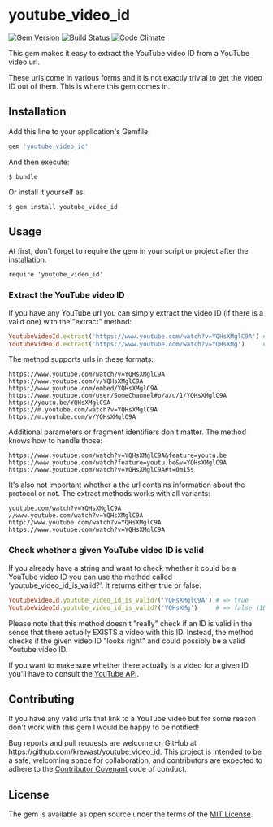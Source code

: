 # youtube_video_id

[![Gem Version](https://badge.fury.io/rb/youtube_video_id.svg)](https://badge.fury.io/rb/youtube_video_id)
[![Build Status](https://travis-ci.org/krewast/youtube_video_id.svg?branch=master)](https://travis-ci.org/krewast/youtube_video_id)
[![Code Climate](https://codeclimate.com/github/krewast/youtube_video_id/badges/gpa.svg)](https://codeclimate.com/github/krewast/youtube_video_id)

This gem makes it easy to extract the YouTube video ID from a YouTube video url.

These urls come in various forms and it is not exactly trivial to get the video ID out of them. This is where this gem comes in.


## Installation

Add this line to your application's Gemfile:

```ruby
gem 'youtube_video_id'
```

And then execute:

    $ bundle

Or install it yourself as:

    $ gem install youtube_video_id


## Usage

At first, don't forget to require the gem in your script or project after the installation.

    require 'youtube_video_id'

### Extract the YouTube video ID

If you have any YouTube url you can simply extract the video ID (if there is a valid one) with the "extract" method:

```ruby
YoutubeVideoId.extract('https://www.youtube.com/watch?v=YQHsXMglC9A') # => 'YQHsXMglC9A'
YoutubeVideoId.extract('https://www.youtube.com/watch?v=YQHsXMg')     # => '' (ID too short and therefore not valid)
```

The method supports urls in these formats:

    https://www.youtube.com/watch?v=YQHsXMglC9A
    https://www.youtube.com/v/YQHsXMglC9A
    https://www.youtube.com/embed/YQHsXMglC9A
    https://www.youtube.com/user/SomeChannel#p/a/u/1/YQHsXMglC9A
    https://youtu.be/YQHsXMglC9A
    https://m.youtube.com/watch?v=YQHsXMglC9A
    https://m.youtube.com/v/YQHsXMglC9A

Additional parameters or fragment identifiers don't matter. The method knows how to handle those:

    https://www.youtube.com/watch?v=YQHsXMglC9A&feature=youtu.be
    https://www.youtube.com/watch?feature=youtu.be&v=YQHsXMglC9A
    https://www.youtube.com/watch?v=YQHsXMglC9A#t=0m15s

It's also not important whether a the url contains information about the protocol or not. The extract methods works with all variants:

    youtube.com/watch?v=YQHsXMglC9A
    //www.youtube.com/watch?v=YQHsXMglC9A
    http://www.youtube.com/watch?v=YQHsXMglC9A
    https://www.youtube.com/watch?v=YQHsXMglC9A

### Check whether a given YouTube video ID is valid

If you already have a string and want to check whether it could be a YouTube video ID you can use the method called 'youtube_video_id_is_valid?'. It returns either true or false:

```ruby
YoutubeVideoId.youtube_video_id_is_valid?('YQHsXMglC9A') # => true
YoutubeVideoId.youtube_video_id_is_valid?('YQHsXMg')     # => false (ID too short and therefore not valid)
```

Please note that this method doesn't "really" check if an ID is valid in the sense that there actually EXISTS a video with this ID. Instead, the method checks if the given video ID "looks right" and could possibly be a valid Youtube video ID.

If you want to make sure whether there actually is a video for a given ID you'll have to consult the [YouTube API](https://developers.google.com/youtube/v3/docs/videos).


## Contributing

If you have any valid urls that link to a YouTube video but for some reason don't work with this gem I would be happy to be notified! 

Bug reports and pull requests are welcome on GitHub at https://github.com/krewast/youtube_video_id. This project is intended to be a safe, welcoming space for collaboration, and contributors are expected to adhere to the [Contributor Covenant](http://contributor-covenant.org) code of conduct.


## License

The gem is available as open source under the terms of the [MIT License](http://opensource.org/licenses/MIT).
